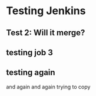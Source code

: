 # Testing Jenkins

## Test 2: Will it merge?
## testing job 3
## testing again
and again
and again
trying to copy
